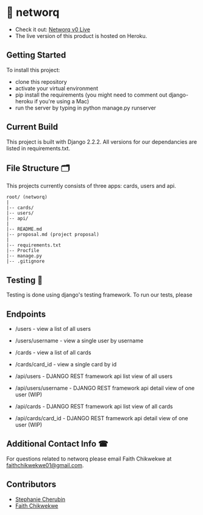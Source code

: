 
# 🤝 networq

- Check it out: [Networq v0 Live](http://networq.herokuapp.com/)
- The live version of this product is hosted on Heroku.

## Getting Started

To install this project:

- clone this repository
- activate your virtual environment
- pip install the requirements (you might need to comment out django-heroku if you're using a Mac)
- run the server by typing in python manage.py runserver

## Current Build

This project is built with Django 2.2.2. All versions for our dependancies are listed in requirements.txt.

## File Structure 🗂

This projects currently consists of three apps: cards, users and api.

```
root/ (networq)
|
|-- cards/
|-- users/
|-- api/
|
|-- README.md
|-- proposal.md (project proposal)
|
|-- requirements.txt
|-- Procfile
|-- manage.py
|-- .gitignore
```

## Testing 📝

Testing is done using django's testing framework. To run our tests, please 

## Endpoints

- /users - view a list of all users
- /users/username - view a single user by username
- /cards - view a list of all cards
- /cards/card_id - view a single card by id

- /api/users - DJANGO REST framework api list view of all users
- /api/users/username - DJANGO REST framework api detail view of one user (WIP)
- /api/cards - DJANGO REST framework api list view of all cards
- /api/cards/card_id - DJANGO REST framework api detail view of one user (WIP)

## Additional Contact Info ☎

For questions related to networq please email Faith Chikwekwe at faithchikwekwe01@gmail.com.

## Contributors

- [Stephanie Cherubin](http://github.com/stephanieCherubin/)
- [Faith Chikwekwe](http://github.com/fchikwekwe/)
